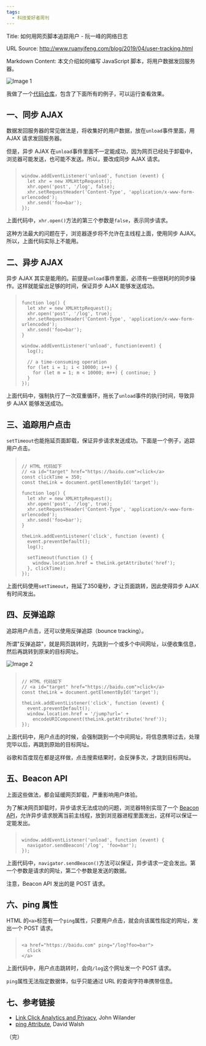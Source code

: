 ```yaml
---
tags:
  - 科技爱好者周刊
---
```

Title: 如何用网页脚本追踪用户 - 阮一峰的网络日志

URL Source: http://www.ruanyifeng.com/blog/2019/04/user-tracking.html

Markdown Content:
本文介绍如何编写 JavaScript 脚本，将用户数据发回服务器。

![Image 1](https://www.wangbase.com/blogimg/asset/201904/bg2019041501.jpg)

我做了一个[代码仓库](https://github.com/ruanyf/user-tracking-demos)，包含了下面所有的例子，可以运行查看效果。

一、同步 AJAX
---------

数据发回服务器的常见做法是，将收集好的用户数据，放在`unload`事件里面，用 AJAX 请求发回服务器。

但是，异步 AJAX 在`unload`事件里面不一定能成功，因为网页已经处于卸载中，浏览器可能发送，也可能不发送。所以，要改成同步 AJAX 请求。

> ```
> 
> window.addEventListener('unload', function (event) {
>   let xhr = new XMLHttpRequest();
>   xhr.open('post', '/log', false);
>   xhr.setRequestHeader('Content-Type', 'application/x-www-form-urlencoded');
>   xhr.send('foo=bar');
> });
> ```

上面代码中，`xhr.open()`方法的第三个参数是`false`，表示同步请求。

这种方法最大的问题在于，浏览器逐步将不允许在主线程上面，使用同步 AJAX。所以，上面代码实际上不能用。

二、异步 AJAX
---------

异步 AJAX 其实是能用的。前提是`unload`事件里面，必须有一些很耗时的同步操作。这样就能留出足够的时间，保证异步 AJAX 能够发送成功。

> ```
> 
> function log() {
>   let xhr = new XMLHttpRequest();
>   xhr.open('post', '/log', true);
>   xhr.setRequestHeader('Content-Type', 'application/x-www-form-urlencoded');
>   xhr.send('foo=bar');
> }
> 
> window.addEventListener('unload', function(event) {
>   log();
> 
>   // a time-consuming operation
>   for (let i = 1; i < 10000; i++) {
>     for (let m = 1; m < 10000; m++) { continue; }
>   }
> });
> ```

上面代码中，强制执行了一次双重循环，拖长了`unload`事件的执行时间，导致异步 AJAX 能够发送成功。

三、追踪用户点击
--------

`setTimeout`也能拖延页面卸载，保证异步请求发送成功。下面是一个例子，追踪用户点击。

> ```
> 
> // HTML 代码如下
> // <a id="target" href="https://baidu.com">click</a>
> const clickTime = 350;
> const theLink = document.getElementById('target');
> 
> function log() {
>   let xhr = new XMLHttpRequest();
>   xhr.open('post', '/log', true);
>   xhr.setRequestHeader('Content-Type', 'application/x-www-form-urlencoded');
>   xhr.send('foo=bar');
> }
> 
> theLink.addEventListener('click', function (event) {
>   event.preventDefault();
>   log();
> 
>   setTimeout(function () {
>     window.location.href = theLink.getAttribute('href');
>   }, clickTime);
> });
> ```

上面代码使用`setTimeout`，拖延了350毫秒，才让页面跳转，因此使得异步 AJAX 有时间发出。

四、反弹追踪
------

追踪用户点击，还可以使用反弹追踪（bounce tracking）。

所谓"反弹追踪"，就是网页跳转时，先跳到一个或多个中间网址，以便收集信息，然后再跳转到原来的目标网址。

![Image 2](https://www.wangbase.com/blogimg/asset/201904/bg2019041502.jpg)

> ```
> 
> // HTML 代码如下
> // <a id="target" href="https://baidu.com">click</a>
> const theLink = document.getElementById('target');
> 
> theLink.addEventListener('click', function (event) {
>   event.preventDefault();
>   window.location.href = '/jump?url=' + 
>     encodeURIComponent(theLink.getAttribute('href'));
> });
> ```

上面代码中，用户点击的时候，会强制跳到一个中间网址，将信息携带过去，处理完毕以后，再跳到原始的目标网址。

谷歌和百度现在都是这样做，点击搜索结果时，会反弹多次，才跳到目标网址。

五、Beacon API
------------

上面这些做法，都会延缓网页卸载，严重影响用户体验。

为了解决网页卸载时，异步请求无法成功的问题，浏览器特别实现了一个 [Beacon API](https://developer.mozilla.org/en-US/docs/Web/API/Beacon_API)，允许异步请求脱离当前主线程，放到浏览器进程里面发出，这样可以保证一定能发出。

> ```
> 
> window.addEventListener('unload', function (event) {
>   navigator.sendBeacon('/log', 'foo=bar');
> });
> ```

上面代码中，`navigator.sendBeacon()`方法可以保证，异步请求一定会发出。第一个参数是请求的网址，第二个参数是发送的数据。

注意，Beacon API 发出的是 POST 请求。

六、ping 属性
---------

HTML 的`<a>`标签有一个`ping`属性，只要用户点击，就会向该属性指定的网址，发出一个 POST 请求。

> ```
> 
> <a href="https://baidu.com" ping="/log?foo=bar">
>   click
> </a>
> ```

上面代码中，用户点击跳转时，会向`/log`这个网址发一个 POST 请求。

`ping`属性无法指定数据体，似乎只能通过 URL 的查询字符串携带信息。

七、参考链接
------

*   [Link Click Analytics and Privacy](https://webkit.org/blog/8821/link-click-analytics-and-privacy/), John Wilander
*   [ping Attribute](https://davidwalsh.name/ping-attribute), David Walsh

（完）
